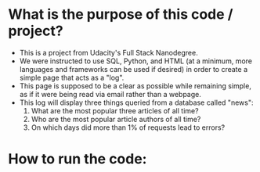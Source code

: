 # What is the purpose of this code / project?
* This is a project from Udacity's Full Stack Nanodegree.
* We were instructed to use SQL, Python, and HTML (at a minimum, more languages and frameworks can be used if desired) in order to create a simple page that acts as a "log".
* This page is supposed to be a clear as possible while remaining simple, as if it were being read via email rather than a webpage.
* This log will display three things queried from a database called "news":
    1. What are the most popular three articles of all time?
    2. Who are the most popular article authors of all time?
    3. On which days did more than 1% of requests lead to errors?

# How to run the code:
